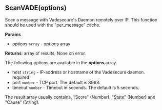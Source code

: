 ## ScanVADE(options)
Scan a message with Vadesecure's Daemon remotely over IP. This function should be used with the "per_message" cache.

**Params**

- options `array` - options array

**Returns**: array of results, None on error.

The following options are available in the **options** array.

- host `string` - IP-address or hostname of the Vadesecure daemon. required
- port `number` - TCP port. The default is 8083.
- timeout `number` - Timeout in seconds. The default is 5 seconds.

The result array usually contains, "Score" (Number), "State" (Number) and "Cause" (String).
